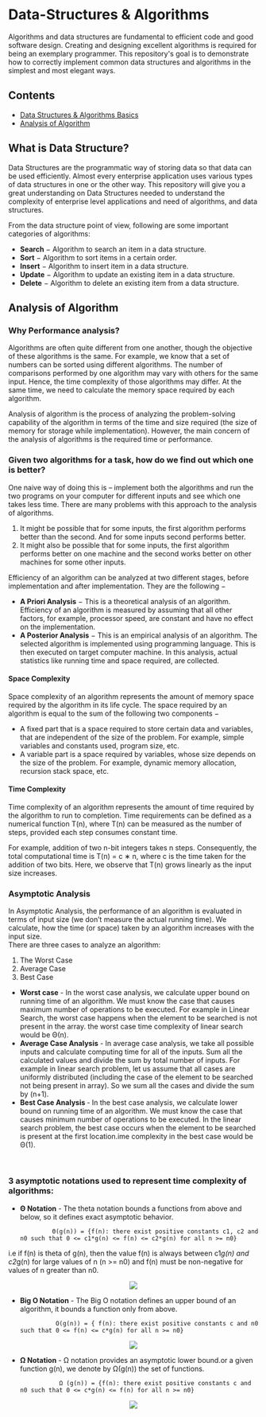 # Data-Structures & Algorithms

Algorithms and data structures are fundamental to efficient code and good software design. Creating and designing excellent algorithms is required for being an exemplary programmer. This repository's goal is to demonstrate how to correctly implement common data structures and algorithms in the simplest and most elegant ways.

## Contents

- [Data Structures & Algorithms Basics](https://github.com/The-Cool-Coders/Data-Structures-and-Algorithms#what-is-data-structure)
- [Analysis of Algorithm](https://github.com/The-Cool-Coders/Data-Structures-and-Algorithms#analysis-of-algorithm)

## What is Data Structure?

Data Structures are the programmatic way of storing data so that data can be used efficiently. Almost every enterprise application uses various types of data structures in one or the other way. This repository will give you a great understanding on Data Structures needed to understand the complexity of enterprise level applications and need of algorithms, and data structures.

From the data structure point of view, following are some important categories of algorithms:

- <b>Search</b> − Algorithm to search an item in a data structure.
- <b>Sort</b> − Algorithm to sort items in a certain order.
- <b>Insert</b> − Algorithm to insert item in a data structure.
- <b>Update</b> − Algorithm to update an existing item in a data structure.
- <b>Delete</b> − Algorithm to delete an existing item from a data structure.

## Analysis of Algorithm

### Why Performance analysis?

Algorithms are often quite different from one another, though the objective of these algorithms is the same. For example, we know that a set of numbers can be sorted using different algorithms. The number of comparisons performed by one algorithm may vary with others for the same input. Hence, the time complexity of those algorithms may differ. At the same time, we need to calculate the memory space required by each algorithm.

Analysis of algorithm is the process of analyzing the problem-solving capability of the algorithm in terms of the time and size required (the size of memory for storage while implementation). However, the main concern of the analysis of algorithms is the required time or performance.


### Given two algorithms for a task, how do we find out which one is better?

One naive way of doing this is – implement both the algorithms and run the two programs on your computer for different inputs and see which one takes less time. There are many problems with this approach to the analysis of algorithms.

1) It might be possible that for some inputs, the first algorithm performs better than the second. And for some inputs second performs better.
2) It might also be possible that for some inputs, the first algorithm performs better on one machine and the second works better on other machines for some other inputs.

Efficiency of an algorithm can be analyzed at two different stages, before implementation and after implementation. They are the following −

- <b>A Priori Analysis</b> − This is a theoretical analysis of an algorithm. Efficiency of an algorithm is measured by assuming that all other factors, for example, processor speed, are constant and have no effect on the implementation.
- <b>A Posterior Analysis</b> − This is an empirical analysis of an algorithm. The selected algorithm is implemented using programming language. This is then executed on target computer machine. In this analysis, actual statistics like running time and space required, are collected.

#### Space Complexity
Space complexity of an algorithm represents the amount of memory space required by the algorithm in its life cycle. The space required by an algorithm is equal to the sum of the following two components −

- A fixed part that is a space required to store certain data and variables, that are independent of the size of the problem. For example, simple variables and constants used, program size, etc.
- A variable part is a space required by variables, whose size depends on the size of the problem. For example, dynamic memory allocation, recursion stack space, etc.

#### Time Complexity

Time complexity of an algorithm represents the amount of time required by the algorithm to run to completion. Time requirements can be defined as a numerical function T(n), where T(n) can be measured as the number of steps, provided each step consumes constant time.

For example, addition of two n-bit integers takes n steps. Consequently, the total computational time is T(n) = c ∗ n, where c is the time taken for the addition of two bits. Here, we observe that T(n) grows linearly as the input size increases.

### Asymptotic Analysis

In Asymptotic Analysis, the performance of an algorithm is evaluated in terms of input size (we don’t measure the actual running time). We calculate, how the time (or space) taken by an algorithm increases with the input size.
<br>
There are three cases to analyze an algorithm: 
1) The Worst Case 
2) Average Case 
3) Best Case

- <b>Worst case</b> - In the worst case analysis, we calculate upper bound on running time of an algorithm. We must know the case that causes maximum number of operations to be executed. For example in Linear Search, the worst case happens when the element to be searched is not present in the array. the worst case time complexity of linear search would be Θ(n).
- <b>Average Case Analysis</b> - In average case analysis, we take all possible inputs and calculate computing time for all of the inputs. Sum all the calculated values and divide the sum by total number of inputs. For example in linear search problem, let us assume that all cases are uniformly distributed (including the case of the element to be searched not being present in array). So we sum all the cases and divide the sum by (n+1).
- <b>Best Case Analysis </b> - In the best case analysis, we calculate lower bound on running time of an algorithm. We must know the case that causes minimum number of operations to be executed. In the linear search problem, the best case occurs when the element to be searched is present at the first location.ime complexity in the best case would be Θ(1).
<br>

### 3 asymptotic notations used to represent time complexity of algorithms:
- <b>Θ Notation</b> - The theta notation bounds a functions from above and below, so it defines exact asymptotic behavior.

               Θ(g(n)) = {f(n): there exist positive constants c1, c2 and n0 such that 0 <= c1*g(n) <= f(n) <= c2*g(n) for all n >= n0}
  
 i.e if f(n) is theta of g(n), then the value f(n) is always between c1*g(n) and c2*g(n) for large values of n (n >= n0) and f(n) must be non-negative for values of n greater than n0.
 <div>
  <p align="center">
    <img src="https://media.geeksforgeeks.org/wp-content/uploads/AlgoAnalysis-1.png"></p>
  
- <b>Big O Notation</b> - The Big O notation defines an upper bound of an algorithm, it bounds a function only from above. 

                O(g(n)) = { f(n): there exist positive constants c and n0 such that 0 <= f(n) <= c*g(n) for all n >= n0}
<div>
  <p align="center">
    <img src="https://media.geeksforgeeks.org/wp-content/uploads/AlgoAnalysis-2.png"> </p>
  </div>

- <b>Ω Notation</b> -  Ω notation provides an asymptotic lower bound.or a given function g(n), we denote by Ω(g(n)) the set of functions.

                 Ω (g(n)) = {f(n): there exist positive constants c and n0 such that 0 <= c*g(n) <= f(n) for all n >= n0}
 <div>
  <p align="center">
 <img align="center" src="https://media.geeksforgeeks.org/wp-content/uploads/AlgoAnalysis-3.png"></p>                


